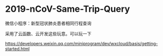 # 2019-nCoV-Same-Trip-Query
微信小程序：新型冠状肺炎患者相同行程查询

采用了云函数、云开发这些玩意。可以玩一下

https://developers.weixin.qq.com/miniprogram/dev/wxcloud/basis/getting-started.html

[comment]: ![](./img/png.png)